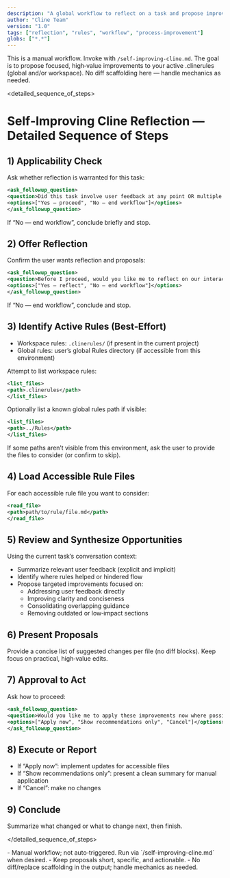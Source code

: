 ```yaml
---
description: "A global workflow to reflect on a task and propose improvements to active .clinerules based on user feedback and multi‑step work."
author: "Cline Team"
version: "1.0"
tags: ["reflection", "rules", "workflow", "process-improvement"]
globs: ["*.*"]
---
```

This is a manual workflow. Invoke with `/self-improving-cline.md`. The goal is to propose focused, high‑value improvements to your active .clinerules (global and/or workspace). No diff scaffolding here — handle mechanics as needed.

<detailed_sequence_of_steps>

# Self‑Improving Cline Reflection — Detailed Sequence of Steps

## 1) Applicability Check

Ask whether reflection is warranted for this task:

```xml
<ask_followup_question>
<question>Did this task involve user feedback at any point OR multiple non-trivial steps (e.g., several file edits, complex logic generation)?</question>
<options>["Yes — proceed", "No — end workflow"]</options>
</ask_followup_question>
```

If “No — end workflow”, conclude briefly and stop.

## 2) Offer Reflection

Confirm the user wants reflection and proposals:

```xml
<ask_followup_question>
<question>Before I proceed, would you like me to reflect on our interaction and suggest potential improvements to the active .clinerules?</question>
<options>["Yes — reflect", "No — end workflow"]</options>
</ask_followup_question>
```

If “No — end workflow”, conclude and stop.

## 3) Identify Active Rules (Best‑Effort)

- Workspace rules: `.clinerules/` (if present in the current project)
- Global rules: user’s global Rules directory (if accessible from this environment)

Attempt to list workspace rules:

```xml
<list_files>
<path>.clinerules</path>
</list_files>
```

Optionally list a known global rules path if visible:

```xml
<list_files>
<path>../Rules</path>
</list_files>
```

If some paths aren’t visible from this environment, ask the user to provide the files to consider (or confirm to skip).

## 4) Load Accessible Rule Files

For each accessible rule file you want to consider:

```xml
<read_file>
<path>path/to/rule/file.md</path>
</read_file>
```

## 5) Review and Synthesize Opportunities

Using the current task’s conversation context:

- Summarize relevant user feedback (explicit and implicit)
- Identify where rules helped or hindered flow
- Propose targeted improvements focused on:
  - Addressing user feedback directly
  - Improving clarity and conciseness
  - Consolidating overlapping guidance
  - Removing outdated or low‑impact sections

## 6) Present Proposals

Provide a concise list of suggested changes per file (no diff blocks). Keep focus on practical, high‑value edits.

## 7) Approval to Act

Ask how to proceed:

```xml
<ask_followup_question>
<question>Would you like me to apply these improvements now where possible, or just present recommendations?</question>
<options>["Apply now", "Show recommendations only", "Cancel"]</options>
</ask_followup_question>
```

## 8) Execute or Report

- If “Apply now”: implement updates for accessible files
- If “Show recommendations only”: present a clean summary for manual application
- If “Cancel”: make no changes

## 9) Conclude

Summarize what changed or what to change next, then finish.

</detailed_sequence_of_steps>

<notes>
- Manual workflow; not auto‑triggered. Run via `/self-improving-cline.md` when desired.
- Keep proposals short, specific, and actionable.
- No diff/replace scaffolding in the output; handle mechanics as needed.
</notes>
